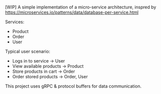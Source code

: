 [WIP] A simple implementation of a micro-service architecture, inspred by <https://microservices.io/patterns/data/database-per-service.html>

Services:
- Product
- Order
- User

Typical user scenario:
- Logs in to service -> User 
- View available products -> Product
- Store products in cart -> Order
- Order stored products -> Order, User 

This project uses gRPC & protocol buffers for data communication.
